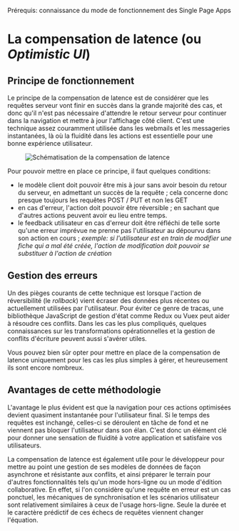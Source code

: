 <span class="requirements">Prérequis: connaissance du mode de fonctionnement des Single Page Apps</span>

La compensation de latence (ou *Optimistic UI*)
============================================================

## Principe de fonctionnement

Le principe de la compensation de latence est de considérer que les requêtes serveur vont finir en succès dans la grande majorité des cas, et donc qu'il n'est pas nécessaire d'attendre le retour serveur pour continuer dans la navigation et mettre à jour l'affichage côté client. C'est une technique assez couramment utilisée dans les webmails et les messageries instantanées, là où la fluidité dans les actions est essentielle pour une bonne expérience utilisateur.

<figure>
	<img src="../img/optimistic-ui.png" alt="Schématisation de la compensation de latence">
</figure>
 
 Pour pouvoir mettre en place ce principe, il faut quelques conditions:
 - le modèle client doit pouvoir être mis à jour sans avoir besoin du retour du serveur, en admettant un succès de la requête ; cela concerne donc presque toujours les requêtes POST / PUT et non les GET
 - en cas d'erreur, l'action doit pouvoir être réversible ; en sachant que d'autres actions peuvent avoir eu lieu entre temps.
 - le feedback utilisateur en cas d'erreur doit être réfléchi de telle sorte qu'une erreur imprévue ne prenne pas l'utilisateur au dépourvu dans son action en cours ; *exemple: si l'utilisateur est en train de modifier une fiche qui a mal été créée, l'action de modification doit pouvoir se substituer à l'action de création* 
  
## Gestion des erreurs  
  
 Un des pièges courants de cette technique est lorsque l'action de réversibilité (le *rollback*) vient écraser des données plus récentes ou actuellement utilisées par l'utilisateur. Pour éviter ce genre de tracas, une bibliothèque JavaScript de gestion d'état comme Redux ou Vuex peut aider à résoudre ces conflits. Dans les cas les plus compliqués, quelques connaissances sur les transformations opérationnelles et la gestion de conflits d'écriture peuvent aussi s'avérer utiles. 
 
 Vous pouvez bien sûr opter pour mettre en place de la compensation de latence uniquement pour les cas les plus simples à gérer, et heureusement ils sont encore nombreux.
 
## Avantages de cette méthodologie
 
 L'avantage le plus évident est que la navigation pour ces actions optimisées devient quasiment instantanée pour l'utilisateur final. Si le temps des requêtes est inchangé, celles-ci se déroulent en tâche de fond et ne viennent pas bloquer l'utilisateur dans son élan. C'est donc un élément clé pour donner une sensation de fluidité à votre application et satisfaire vos utilisateurs.
 
 La compensation de latence est également utile pour le développeur pour mettre au point une gestion de ses modèles de données de façon asynchrone et résistante aux conflits, et ainsi préparer le terrain pour d'autres fonctionnalités tels qu'un mode hors-ligne ou un mode d'édition collaborative. En effet, si l'on considère qu'une requête en erreur est un cas ponctuel, les mécaniques de synchronisation et les scénarios utilisateur sont relativement similaires à ceux de l'usage hors-ligne. Seule la durée et le caractère prédictif de ces échecs de requêtes viennent changer l'équation. 

